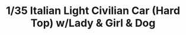 ---
layout: product
title: "1/35 Italian Light Civilian Car (Hard Top) w/Lady & Girl & Dog"
price: "TBA" 
desc: "Maketa"
img_path: "/assets/img/BRNC35167.webp"
brand: "Bronco"
available: false
special_offer: false
new: false
soon: false
cat: "010000"
subcat: "015800"
subsubcat: "0N/A"
sifra: "BRNC35167"
popular: false
spec: false
---